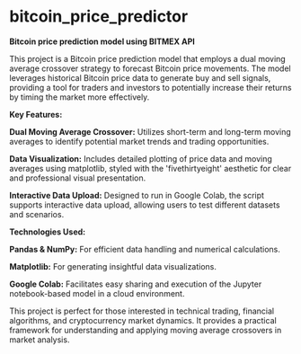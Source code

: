 # bitcoin_price_predictor

**Bitcoin price prediction model using BITMEX API**

This project is a Bitcoin price prediction model that employs a dual moving average crossover strategy to forecast Bitcoin price movements. The model leverages historical Bitcoin price data to generate buy and sell signals, providing a tool for traders and investors to potentially increase their returns by timing the market more effectively.

**Key Features:**

**Dual Moving Average Crossover:** Utilizes short-term and long-term moving averages to identify potential market trends and trading opportunities.

**Data Visualization:** Includes detailed plotting of price data and moving averages using matplotlib, styled with the 'fivethirtyeight' aesthetic for clear and professional visual presentation.

**Interactive Data Upload:** Designed to run in Google Colab, the script supports interactive data upload, allowing users to test different datasets and scenarios.

**Technologies Used:**

**Pandas & NumPy:** For efficient data handling and numerical calculations.

**Matplotlib:** For generating insightful data visualizations.

**Google Colab:** Facilitates easy sharing and execution of the Jupyter notebook-based model in a cloud environment.

This project is perfect for those interested in technical trading, financial algorithms, and cryptocurrency market dynamics. It provides a practical framework for understanding and applying moving average crossovers in market analysis.

